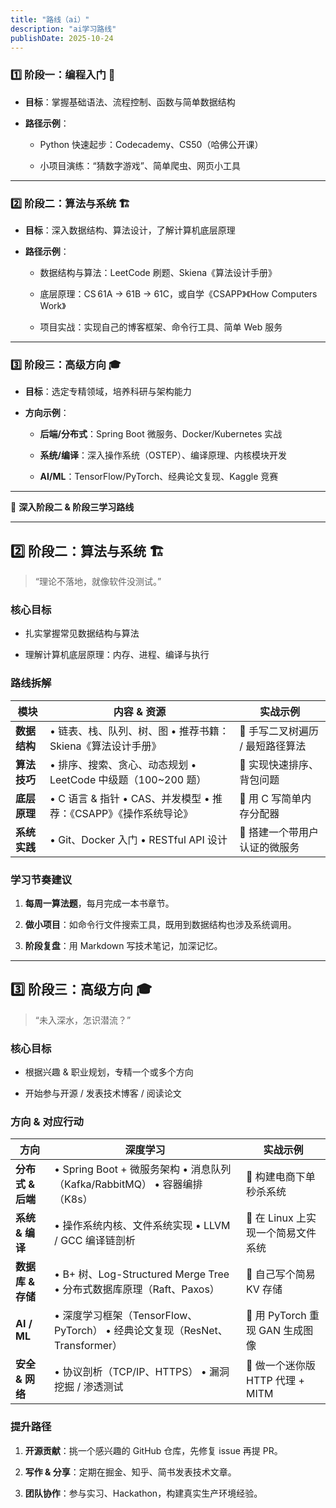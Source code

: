 ```yaml
---
title: "路线（ai）"
description: "ai学习路线"
publishDate: 2025-10-24
---
```

### 1️⃣ 阶段一：编程入门 🌱

- **目标**：掌握基础语法、流程控制、函数与简单数据结构
    
- **路径示例**：
    
    - Python 快速起步：Codecademy、CS50（哈佛公开课）
        
    - 小项目演练：“猜数字游戏”、简单爬虫、网页小工具
        

---

### 2️⃣ 阶段二：算法与系统 🏗️

- **目标**：深入数据结构、算法设计，了解计算机底层原理
    
- **路径示例**：
    
    - 数据结构与算法：LeetCode 刷题、Skiena《算法设计手册》
        
    - 底层原理：CS 61A → 61B → 61C，或自学《CSAPP》《How Computers Work》
        
    - 项目实战：实现自己的博客框架、命令行工具、简单 Web 服务
        

---

### 3️⃣ 阶段三：高级方向 🎓

- **目标**：选定专精领域，培养科研与架构能力
    
- **方向示例**：
    
    - **后端/分布式**：Spring Boot 微服务、Docker/Kubernetes 实战
        
    - **系统/编译**：深入操作系统（OSTEP）、编译原理、内核模块开发
        
    - **AI/ML**：TensorFlow/PyTorch、经典论文复现、Kaggle 竞赛
        

---







🎯 **深入阶段二 & 阶段三学习路线** 

---

## 2️⃣ 阶段二：算法与系统 🏗️

> “理论不落地，就像软件没测试。”

### 核心目标

- 扎实掌握常见数据结构与算法
    
- 理解计算机底层原理：内存、进程、编译与执行
    

### 路线拆解

|模块|内容 & 资源|实战示例|
|---|---|---|
|**数据结构**|• 链表、栈、队列、树、图 • 推荐书籍：Skiena《算法设计手册》|🔧 手写二叉树遍历 / 最短路径算法|
|**算法技巧**|• 排序、搜索、贪心、动态规划 • LeetCode 中级题（100~200 题）|🔧 实现快速排序、背包问题|
|**底层原理**|• C 语言 & 指针 • CAS、并发模型 • 推荐：《CSAPP》《操作系统导论》|🔧 用 C 写简单内存分配器|
|**系统实践**|• Git、Docker 入门 • RESTful API 设计|🔧 搭建一个带用户认证的微服务|

### 学习节奏建议

1. **每周一算法题**，每月完成一本书章节。
    
2. **做小项目**：如命令行文件搜索工具，既用到数据结构也涉及系统调用。
    
3. **阶段复盘**：用 Markdown 写技术笔记，加深记忆。
    

---

## 3️⃣ 阶段三：高级方向 🎓

> “未入深水，怎识潜流？”

### 核心目标

- 根据兴趣 & 职业规划，专精一个或多个方向
    
- 开始参与开源 / 发表技术博客 / 阅读论文
    

### 方向 & 对应行动

|方向|深度学习|实战示例|
|---|---|---|
|**分布式 & 后端**|• Spring Boot + 微服务架构 • 消息队列（Kafka/RabbitMQ） • 容器编排（K8s）|🔧 构建电商下单秒杀系统|
|**系统 & 编译**|• 操作系统内核、文件系统实现 • LLVM / GCC 编译链剖析|🔧 在 Linux 上实现一个简易文件系统|
|**数据库 & 存储**|• B+ 树、Log-Structured Merge Tree • 分布式数据库原理（Raft、Paxos）|🔧 自己写个简易 KV 存储|
|**AI / ML**|• 深度学习框架（TensorFlow、PyTorch） • 经典论文复现（ResNet、Transformer）|🔧 用 PyTorch 重现 GAN 生成图像|
|**安全 & 网络**|• 协议剖析（TCP/IP、HTTPS） • 漏洞挖掘 / 渗透测试|🔧 做一个迷你版 HTTP 代理 + MITM|

### 提升路径

1. **开源贡献**：挑一个感兴趣的 GitHub 仓库，先修复 issue 再提 PR。
    
2. **写作 & 分享**：定期在掘金、知乎、简书发表技术文章。
    
3. **团队协作**：参与实习、Hackathon，构建真实生产环境经验。
    
